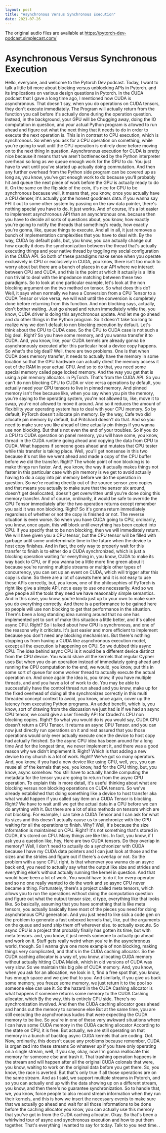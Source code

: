 ```yaml
---
layout: post
title: "Asynchronous Versus Synchronous Execution"
date: 2021-07-26
---
```

The original audio files are available at https://pytorch-dev-podcast.simplecast.com/

# Asynchronous Versus Synchronous Execution

Hello, everyone, and welcome to the Pytorch Dev podcast.
Today, I want to talk a little bit more about blocking versus unblocking APIs in Pytorch.
and its implications on various design questions in Pytorch.
In the CUDA podcast that I gave a long time ago, I mentioned how CUDA is asynchronous.
That doesn't say, when you do operations on CUDA tensors, they don't execute immediately.
The Program will actually return from the function you call before it's actually done during the operation question.
Instead, in the background, your GPU will be Chugging away, doing the IO computation in question, and your actual Python program is allowed to run ahead and figure out what the next thing that it needs to do in order to execute the next operation is.
This is in contrast to CPU execution, which is synchronous.
So when you ask for a CPU operation on something, while you're going to wait until the CPU operation is entirely done before moving on to the next thing in question.
Asynchronous execution for CUDA is pretty nice because it means that we aren't bottlenecked by the Python interpreter overhead so long as we queue enough work for the GPU to do.
You just have to wait until you've started up actually doing commutation.
And then any further overhead from the Python side program can be covered up as long as, you know, you've got enough work to do because you'll probably hit and queue the next piece of work before the GPU is actually ready to do it.
On the same on the flip side of the coin, it's nice for CPU to be synchronous because well, it means that, you know, once you actually have a CPU denser, it's actually got the honest goodness data.
if you wanna say FFI it out to some other system by passing on the raw data pointer, there's nothing special you have to do.
It just works.
And of course, it's a lot easier to implement asynchronous API than an asynchronous one.
because then you have to decide all sorts of questions about, you know, how exactly you're going to notify the threads that something's ready, how exactly you're gonna, like, queue things to execute.
And all in all, it just removes a bunch of implementation complexities that you have to deal with.
By the way, CUDA by default polls, but, you know, you can actually change out how exactly it does the synchronization between the thread that's actually executing things and your native thread by toggling my social configuration in the CUDA API.
So both of these paradigms make sense when you operate exclusively in CPU or exclusively in CUDA, you know, there isn't too much to worry about but there are a bunch of places in our API where we interact between CPU and CUDA, and this is the point at which it actually is a little non trivial to deal with the impedance matching between these two paradigms.
So to look at one particular example, let's look at the non blocking argument on the two method on tensor.
So what does this do? Well, it says when normally we have a Conversion from a CPU Tensor to a CUDA Tensor or vice versa, we will wait until the conversion is completely done before returning from this function.
And non blocking says, actually, don't bother waiting.
Just go ahead and return immediately while the, you know, CUDA driver is doing this asynchronous update.
And let me go ahead and do other things in the Python program.
So it doesn't take too long to realize why we don't default to non blocking execution by default.
Let's think about the CPU to CUDA case.
So the CPU to CUDA case is not such a big deal.
Right? So you have some memory, and you wanna transfer it to CUDA.
And, you know, like, your CUDA kernels are already gonna be asynchronously executed after this particular host a device copy happens.
So what's the big deal? Well, there are two problems.
One is that when CUDA does memory transfer, it needs to actually have the memory in some location so that the GPU hardware can actually direct the memory access it out of the RAM in your actual CPU.
And so to do that, you need some special memory called page locked memory.
And the way you get that is using a pin memory allocator.
in PyTorch.
That's from the CUDA API.
So you can't do non blocking CPU to CUDA or vice versa operations by default, you actually need your CPU tensors to live in pinned memory.
And pinned memory isn't free because like, when you say when you pin the memory, you're saying to the operating system, you're not allowed to, like, move it to swap, you're not allowed to move it around.
And so it reduces the amount of flexibility your operating system has to deal with your CPU memory.
So by default, PyTorch doesn't allocate pin memory.
By the way, Cafe two did allocate pin memory by default, but Pritchard doesn't do that.
And so you need to make sure you like ahead of time actually pin things if you wanna use non blocking.
But that's not even the end of your troubles.
So if you do a CPU to CUDA operation on panel memory, you will have some, you know, thread in the CUDA runtime going ahead and copying the data from CPU to CUDA.
What happens if someone goes ahead and mutates that CPU tester while this transfer is taking place.
Well, you'll get nonsense in this two because it's not like we went ahead and made a copy of the CPU buffer before we did the transfer.
Right? The whole point of non blocking is to make things run faster.
And, you know, the way it actually makes things not faster in this particular case with pin memory is we get to avoid actually having to do a copy into pin memory before we do the operation in question.
So we're reading directly out of the source sensor zero copies and that means you actually to make sure that the sensor six around, doesn't get deallocated, doesn't get overwritten until you're done doing this memory transfer.
And of course, ordinarily, it would be safe to override the CPU Tensor immediately after the two operation returns except remember you said it was non blocking.
Right? So it's gonna return immediately regardless of whether or not the copy is finished or not.
The reverse situation is even worse.
So when you have CUDA going to CPU, ordinarily, you know, once again, this will block until everything has been copied into CPU.
If you specify that to be non blocking, then we will immediately return.
We will have given you a CPU tensor, but the CPU tensor will be filled with garbage until some undeterminate time in the future when the device to host copy finishes.
And in fact, the only way to properly wait for this transfer to finish is to either do a CUDA synchronized, which is just a blocking operation waiting for everything in, you know, CUDA to make its way back to CPU, or if you wanna be a little more fine green about it because you're running multiple streams or multiple other types of concurrency, you can set up an event on CUDA, which will trigger after this copy is done.
So there are a lot of caveats here and it is not easy to use these APIs correctly, but, you know, one of the philosophies of PyTorch is right like give a simple API, not a easy to use one necessarily.
And so we give people all the tools they need we have reasonably simple semantics.
And in this case, you know, you're kinda just up to your own to make sure you do everything correctly.
And there is a performance to be gained here so people will use non blocking to get that performance in the situation.
There's been a long standing idea running around that no one has implemented yet to sort of make this situation a little better, and it's called async CPU.
Right? So I talked about how CPU is synchronous, and one of the reasons why it criticists.
It's just easier and more efficient to implement because you don't need any blocking mechanisms.
But there's nothing stopping us from having a CUDA like asynchronous execution model, except all the execution is happening on CPU.
So we dubbed this async CPU.
The idea behind async CPU is it would be a different device distinct from the CPU device.
You would share all the kernels that regular Cypher uses But when you do an operation instead of immediately going ahead and running the CPU computation to the end, we would, you know, put this in some sort of queue for some worker thread to actually execute the actual operation on.
And once again the idea is, you know, if you have multiple threads, and and you have a lot of work to do.
You may be able to successfully have the control thread run ahead and you know, make up for the fixed overhead of doing all the synchronizes correctly in this multi threaded concept context to avoid, you know, once again, cover up the latency from executing Python programs.
An added benefit, which is, you know, sort of drawing from the discussion we just had is if we had an async CPU tensor, we could give a user friendly API for Cruded's CPU non blocking copies.
Right? So what you would do is you would say, CUDA CPU doesn't return a CPU Tensor.
It returns an async CPU Tensor.
and you can now just directly run operations on it and rest assured that you those operations would only ever actually execute once the device to host copy had actually finished.
So the async CPU idea has been around for a long time And for the longest time, we never implement it, and there was a good reason why we didn't implement it.
Right? Which is that adding a new device to my church is a lot of work.
Right? We've got so many operators.
And, you know, if you had a new device like using CPU, well, yes, you can reuse all of the kernels that you, you know, had for the CPU thing, but, you know, async somehow.
You still have to actually handle computing the metadata for the tensor you are going to return from the async CPU operation.
To explain this in more detail, it's useful thinking about what are blocking versus non blocking operations on CUDA tensors.
So we've already established that doing something like a device to host transfer aka what would happen if you called say item on a CUDA Tensor is blocking.
Right? We have to wait until we get the actual data in a CPU before we can do anything with it.
But there are a lot of also methods on tensors which are not blocking.
For example, I can take a CUDA Tensor and I can ask for what its sizes and this doesn't actually cause us to synchronize with the GPU waiting for all the operations to finish.
Why? Well, it's because the size information is maintained on CPU.
Right? It's not something that's stored in CUDA, it's stored on CPU.
Many things are like this.
In fact, you know, if I ask you a question like, hey, Here are two CUDA tensors.
Do they overlap in memory? Well, I don't need to actually do a synchronizer with CUDA because I have my CUDA data pointers and I can just look at those and the sizes and the strides and figure out if there's a overlap or not.
So the problem with a sync CPU, right, is that whenever you wanna do an async back end, you need to actually say what the output like size and strides and everything else's without actually running the kernel in question.
And that would have been a lot of work.
You would have to do it for every operator and so no one really wanted to do the work and so async CPU never became a thing.
Fortunately, there's a project called meta tensors, which allows you to run the operations without doing the computation question and figure out what the output tensor size, d type, everything like that looks like.
So basically, assuming that you have something that is like meta tensors, you actually basically have most of the pieces you need for doing asynchronous CPU generation.
And you just need to like sick a code gen on the problem to generate a fast unboxed kernels that, like, put the arguments on the queue and send ship them off wherever else.
to actually execute.
So async CPU is a project that probably finally has gotten its time, but with meta tensors.
and, you know, it just needs someone to actually go ahead and work on it.
Stuff gets really weird when you're in the asynchronous world, though.
So I wanna give one more example of non blocking, making things very complicated, and that's in the CUDA caching allocator.
So the CUDA caching allocator is a way of, you know, allocating CUDA memory without actually hitting CUDA Malek, which in old versions of CUDA was very slow.
So we maintain this big pile of CUDA memory.
And, you know, when you ask for an allocation, we look in it, find a free spot that, you know, has enough space and we give that to you.
And similarly, if you give us back some memory, you freeze some memory, we just return it to the pool so someone else can use it.
So the hazard in the CUDA Cashing allocator is what happens if someone returns some memory to the CUDA Cashing allocator, which By the way, this is entirely CPU side.
There's no synchronization involved.
And then the CUDA caching allocator goes ahead and hands out the memory to someone else But at the same time, you are still executing the asynchronous kudos that were expecting the CUDA memory to be live.
So you're in one of these very awkward situations where I can have some CUDA memory in the CUDA caching allocator According to the state on CPU, it is free.
But actually, we are still operating on that memory in a bunch of backlog async CUDA kernels that are coding.
Oof.
Now, ordinarily, this doesn't cause any problems because remember, CUDA is organized into these streams So whatever up if you have only operating on a single stream, well, if you say, okay, now I'm gonna reallocate this memory for someone else and trash it.
That trashing operation happens in the stream and will happen after all the original CUDA colonals that were, you know, waiting to work on the original data before you get there.
So, you know, the race is averted.
But that's only true if all those operations are on the same stream.
And as I said, we support multiple streams in Pytorch, and so you can actually end up with the data showing up on a different stream, you know, and then there's no guarantee synchronization.
So to handle that, we, you know, force people to also record stream information when they run their kernels, and this is how we insert the necessary events to make sure that we actually go ahead and wait for all those informations to be done before the caching allocator you know, you can actually use this memory that you've got in from the CUDA caching allocator.
Okay.
So that's been a whirlwind tour of async and synchronous execution and how to put them together.
That's everything I wanted to say for today.
Talk to you next time.
.
